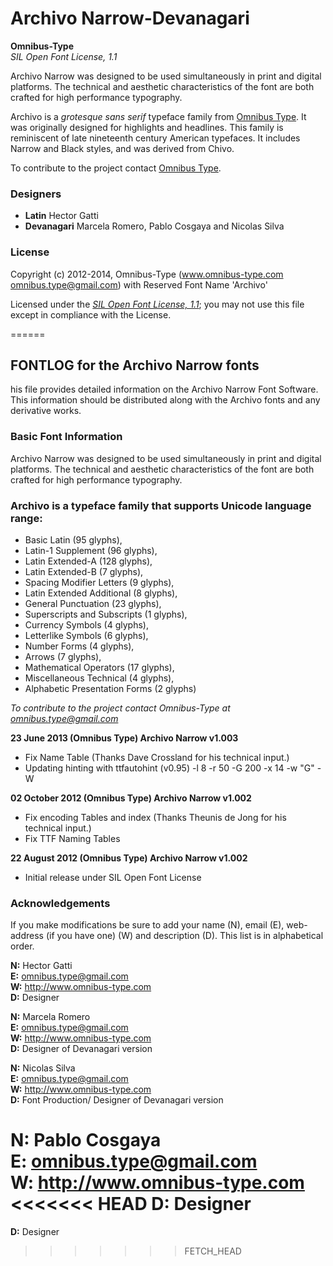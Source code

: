 # Archivo Narrow-Devanagari

**Omnibus-Type**  
*SIL Open Font License, 1.1*


Archivo Narrow was designed to be used simultaneously in print and digital platforms. The technical and aesthetic characteristics of the font are both crafted for high performance typography.

Archivo is a *grotesque sans serif* typeface family from [Omnibus Type](http://omnibus-type.com/). It was originally designed for highlights and headlines. This family is reminiscent of late nineteenth century American typefaces. It includes Narrow and Black styles, and was derived from Chivo.

To contribute to the project contact [Omnibus Type](http://omnibus-type.com/).

### Designers

* **Latin** Hector Gatti
* **Devanagari** Marcela Romero, Pablo Cosgaya and Nicolas Silva

### License

Copyright (c) 2012-2014, Omnibus-Type (www.omnibus-type.com omnibus.type@gmail.com) with Reserved Font Name 'Archivo'

Licensed under the [*SIL Open Font License, 1.1*](http://scripts.sil.org/OFL);
you may not use this file except in compliance with the License.

======
## FONTLOG for the Archivo Narrow fonts

his file provides detailed information on the Archivo Narrow Font Software.
This information should be distributed along with the Archivo fonts
and any derivative works.

### Basic Font Information

Archivo Narrow was designed to be used simultaneously in print and digital platforms. The technical and aesthetic characteristics of the font are both crafted for high performance typography.

### Archivo is a typeface family that supports Unicode language range: 

* Basic Latin (95 glyphs),
* Latin-1 Supplement (96 glyphs),
* Latin Extended-A (128 glyphs),
* Latin Extended-B (7 glyphs),
* Spacing Modifier Letters (9 glyphs),
* Latin Extended Additional (8 glyphs),
* General Punctuation (23 glyphs),
* Superscripts and Subscripts (1 glyphs),
* Currency Symbols (4 glyphs),
* Letterlike Symbols (6 glyphs),
* Number Forms (4 glyphs),
* Arrows (7 glyphs),
* Mathematical Operators (17 glyphs),
* Miscellaneous Technical (4 glyphs),
* Alphabetic Presentation Forms (2 glyphs)

*To contribute to the project contact Omnibus-Type at omnibus.type@gmail.com*

**23 June 2013 (Omnibus Type) Archivo Narrow v1.003**
- Fix Name Table (Thanks Dave Crossland for his technical input.)
- Updating hinting with ttfautohint (v0.95) -l 8 -r 50 -G 200 -x 14 -w "G" -W

**02 October 2012 (Omnibus Type) Archivo Narrow v1.002**
- Fix encoding Tables and index (Thanks Theunis de Jong for his technical input.)
- Fix TTF Naming Tables

**22 August 2012 (Omnibus Type) Archivo Narrow v1.002**
- Initial release under SIL Open Font License

### Acknowledgements

If you make modifications be sure to add your name (N), email (E), web-address
(if you have one) (W) and description (D). This list is in alphabetical order.

**N:** Hector Gatti  
**E:** omnibus.type@gmail.com  
**W:** http://www.omnibus-type.com  
**D:** Designer

**N:** Marcela Romero  
**E:** omnibus.type@gmail.com  
**W:** http://www.omnibus-type.com  
**D:** Designer of Devanagari version

**N:** Nicolas Silva  
**E:** omnibus.type@gmail.com  
**W:** http://www.omnibus-type.com  
**D:** Font Production/ Designer of Devanagari version

**N:** Pablo Cosgaya  
**E:** omnibus.type@gmail.com  
**W:** http://www.omnibus-type.com  
<<<<<<< HEAD
**D:** Designer
=======
**D:** Designer
>>>>>>> FETCH_HEAD
